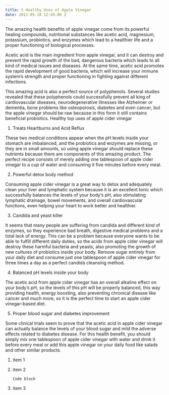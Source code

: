 ```yaml
---
title: 5 Healthy Uses of Apple Vinegar
date: 2011-05-10 12:45:00 Z
---
```


The amazing health benefits of apple vinegar come from its powerful healing compounds, nutritional substances like acetic acid, magnesium, potassium, probiotics, and enzymes which lead to a healthier life and a proper functioning of biological processes.

Acetic acid is the main ingredient from apple vinegar, and it can destroy and prevent the rapid growth of the bad, dangerous bacteria which leads to all kind of medical issues and diseases. At the same time, acetic acid promotes the rapid development of good bacteria, which will increase your immune system’s strength and proper functioning in fighting against different infections.

This amazing acid is also a perfect source of polyphenols. Several studies revealed that these polyphenols could successfully prevent all king of cardiovascular diseases, neurodegenerative illnesses like Alzheimer or dementia, bone problems like osteoporosis, diabetes and even cancer, but the apple vinegar should be raw because in this form it still contains beneficial probiotics.
Healthy top uses of apple cider vinegar

1. Treats Heartburns and Acid Reflux 

These two medical conditions appear when the pH levels inside your stomach are imbalanced, and the probiotics and enzymes are missing, or they are in small amounts, so using apple vinegar should replace these nutrients because there are components of this amazing product. The perfect recipe consists of merely adding one tablespoon of apple cider vinegar to a cup of water and consuming it five minutes before every meal.

2. Powerful detox body method

Consuming apple cider vinegar is a great way to detox and adequately clean your liver and lymphatic system because it is an excellent tonic which successfully balances the levels of your body’s pH, also stimulating lymphatic drainage, bowel movements, and overall cardiovascular functions, even helping your heart to work better and healthier.

3. Candida and yeast killer

It seems that many people are suffering from candida and different kind of enzymes, so they experience bad breath, digestive medical problems and a total lack of energy. This can be a problem because everyone wants to be able to fulfill different daily duties, so the acids from apple cider vinegar will destroy these harmful bacteria and yeasts, also promoting the growth of new cultures of probiotics inside your body. Remove sugar entirely from your daily diet and consume just one tablespoon of apple cider vinegar for three times a day as a perfect candida cleansing method.

4. Balanced pH levels inside your body

The acetic acid from apple cider vinegar has an overall alkaline effect on your body’s pH, so the levels of this pH will be properly balanced, this way providing health, energy boosting, also preventing chronical disease like cancer and much more, so it is the perfect time to start an apple cider vinegar-based diet.

5. Proper blood sugar and diabetes improvement

Some clinical trials seem to prove that the acetic acid in apple cider vinegar can actually balance the levels of your blood sugar and mild the adverse effects related to diabetes disease. For this health benefit, you should simply mix one tablespoon of apple cider vinegar with water and drink it before every meal or add this apple vinegar on your daily food like salads and other similar products.

1. item 1
2. item 2

    ```
    Code block
    ```
3. item 3